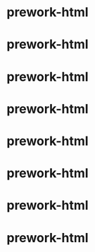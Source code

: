 # prework-html
# prework-html
# prework-html
# prework-html
# prework-html
# prework-html
# prework-html
# prework-html
